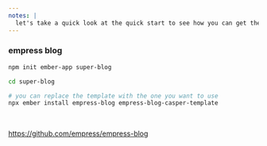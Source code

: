 ```yaml
---
notes: |
  let's take a quick look at the quick start to see how you can get the same blog yourself. this is taken directly from the quickstart on github
---
```


### empress blog

```bash
npm init ember-app super-blog

cd super-blog

# you can replace the template with the one you want to use
npx ember install empress-blog empress-blog-casper-template
```

<br>

https://github.com/empress/empress-blog

